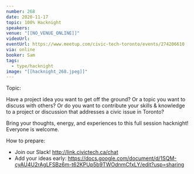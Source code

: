 ```yaml
---
number: 268
date: 2020-11-17
topic: 100% Hacknight
speakers:
venue: "[[NO_VENUE_ONLINE]]"
videoUrl:
eventUrl: https://www.meetup.com/civic-tech-toronto/events/274206610
via: online
booker: Sam
tags:
  - type/hacknight
image: "[[hacknight_268.jpeg]]"
---
```


Topic:

Have a project idea you want to get off the ground? Or a topic you want to discuss with others? Or do you want to contribute your skills & knowledge to a project or discussion that addresses a civic issue in Toronto?

Bring your thoughts, energy, and experiences to this full session hacknight! Everyone is welcome.

How to prepare:
- Join our Slack! http://link.civictech.ca/chat
- Add your ideas early: https://docs.google.com/document/d/1SQM-cyAU4U2rAgLFSBz6m-t62KPUp5b9TWOdnmCfxLY/edit?usp=sharing
